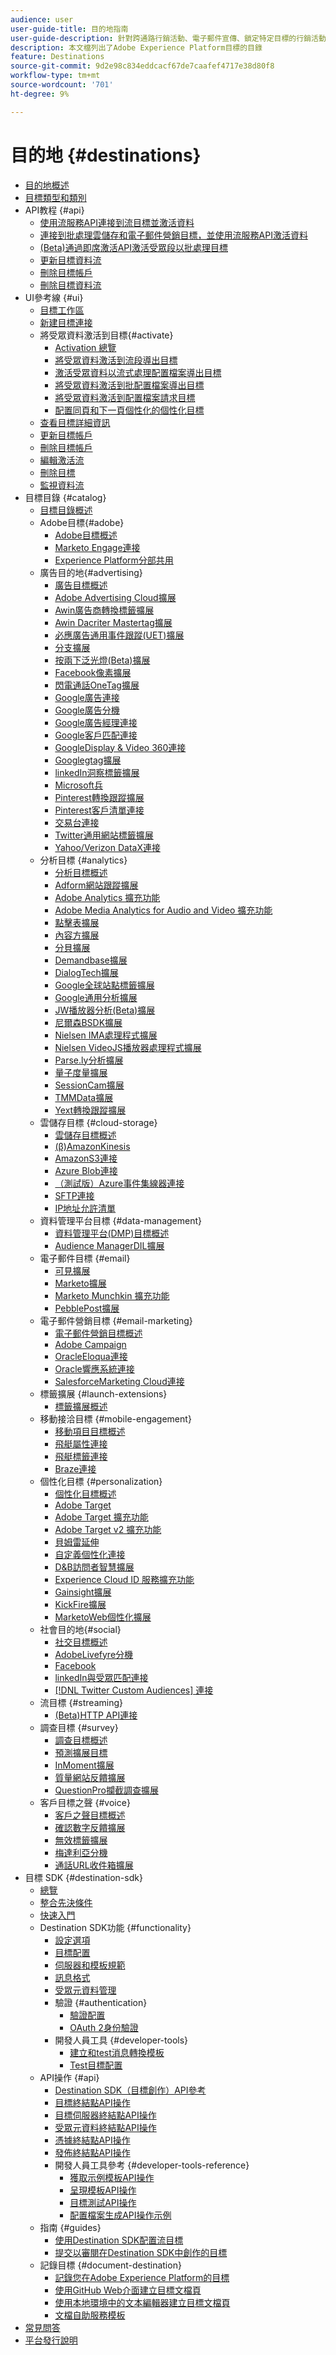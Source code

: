 ```yaml
---
audience: user
user-guide-title: 目的地指南
user-guide-description: 針對跨通路行銷活動、電子郵件宣傳、鎖定特定目標的行銷活動和其他諸多使用案例，啟用已知和未知的資料。
description: 本文檔列出了Adobe Experience Platform目標的目錄
feature: Destinations
source-git-commit: 9d2e98c834eddcacf67de7caafef4717e38d80f8
workflow-type: tm+mt
source-wordcount: '701'
ht-degree: 9%

---
```



# 目的地 {#destinations}

* [目的地概述](./home.md)
* [目標類型和類別](./destination-types.md)
* API教程 {#api}
   * [使用流服務API連接到流目標並激活資料](./api/streaming-destinations.md)
   * [連接到批處理雲儲存和電子郵件營銷目標，並使用流服務API激活資料](./api/connect-activate-batch-destinations.md)
   * [(Beta)通過即席激活API激活受眾段以批處理目標](./api/ad-hoc-activation-api.md)
   * [更新目標資料流](./api/update-destination-dataflows.md)
   * [刪除目標帳戶](./api/delete-destination-account.md)
   * [刪除目標資料流](./api/delete-destination-dataflow.md)
* UI參考線 {#ui}
   * [目標工作區](./ui/destinations-workspace.md)
   * [新建目標連接](./ui/connect-destination.md)
   * 將受眾資料激活到目標{#activate}
      * [Activation 總覽](./ui/activation-overview.md)
      * [將受眾資料激活到流段導出目標](./ui/activate-segment-streaming-destinations.md)
      * [激活受眾資料以流式處理配置檔案導出目標](./ui/activate-streaming-profile-destinations.md)
      * [將受眾資料激活到批配置檔案導出目標](./ui/activate-batch-profile-destinations.md)
      * [將受眾資料激活到配置檔案請求目標](./ui/activate-profile-request-destinations.md)
      * [配置同頁和下一頁個性化的個性化目標](./ui/configure-personalization-destinations.md)
   * [查看目標詳細資訊](./ui/destination-details-page.md)
   * [更新目標帳戶](./ui/update-accounts.md)
   * [刪除目標帳戶](./ui/delete-destination-account.md)
   * [編輯激活流](./ui/edit-activation.md)
   * [刪除目標](./ui/delete-destinations.md)
   * [監視資料流](./ui/monitor-dataflows.md)
* 目標目錄 {#catalog}
   * [目標目錄概述](./catalog/overview.md)
   * Adobe目標{#adobe}
      * [Adobe目標概述](./catalog/adobe/overview.md)
      * [Marketo Engage連接](./catalog/adobe/marketo-engage.md)
      * [Experience Platform分部共用](https://experienceleague.adobe.com/docs/audience-manager/user-guide/implementation-integration-guides/integration-experience-platform/aam-aep-audience-sharing.html)
   * 廣告目的地{#advertising}
      * [廣告目標概述](./catalog/advertising/overview.md)
      * [Adobe Advertising Cloud擴展](./catalog/advertising/adobe-advertising-cloud.md)
      * [Awin廣告商轉換標籤擴展](./catalog/advertising/awin-conversiontag.md)
      * [Awin Dacriter Mastertag擴展](./catalog/advertising/awin-mastertag.md)
      * [必應廣告通用事件跟蹤(UET)擴展](./catalog/advertising/bing-ads.md)
      * [分支擴展](./catalog/advertising/branch.md)
      * [按兩下泛光燈(Beta)擴展](./catalog/advertising/doubleclick-floodlight.md)
      * [Facebook像素擴展](./catalog/advertising/facebook-pixel.md)
      * [閃電通話OneTag擴展](./catalog/advertising/flashtalking.md)
      * [Google廣告連接](./catalog/advertising/google-ads-destination.md)
      * [Google廣告分機](./catalog/advertising/google-ads-extension.md)
      * [Google廣告經理連接](./catalog/advertising/google-ad-manager.md)
      * [Google客戶匹配連接](./catalog/advertising/google-customer-match.md)
      * [GoogleDisplay &amp; Video 360連接](./catalog/advertising/google-dv360.md)
      * [Googlegtag擴展](./catalog/advertising/gtag-advertising.md)
      * [linkedIn洞察標籤擴展](./catalog/advertising/linkedin.md)
      * [Microsoft兵](./catalog/advertising/bing.md)
      * [Pinterest轉換跟蹤擴展](./catalog/advertising/pinterest-extension.md)
      * [Pinterest客戶清單連接](./catalog/advertising/pinterest.md)
      * [交易台連接](./catalog/advertising/tradedesk.md)
      * [Twitter通用網站標籤擴展](./catalog/advertising/twitter-uwt.md)
      * [Yahoo/Verizon DataX連接](./catalog/advertising/datax.md)
   * 分析目標 {#analytics}
      * [分析目標概述](./catalog/analytics/overview.md)
      * [Adform網站跟蹤擴展](./catalog/analytics/adform.md)
      * [Adobe Analytics 擴充功能](./catalog/analytics/adobe-analytics.md)
      * [Adobe Media Analytics for Audio and Video 擴充功能](./catalog/analytics/adobe-video-analytics.md)
      * [點擊表擴展](./catalog/analytics/clicktale.md)
      * [內容方擴展](./catalog/analytics/contentsquare.md)
      * [分貝擴展](./catalog/analytics/decibel.md)
      * [Demandbase擴展](./catalog/analytics/demandbase.md)
      * [DialogTech擴展](./catalog/analytics/dialogtech.md)
      * [Google全球站點標籤擴展](./catalog/analytics/gtag-analytics.md)
      * [Google通用分析擴展](./catalog/analytics/google-universal-analytics.md)
      * [JW播放器分析(Beta)擴展](./catalog/analytics/jw-player-analytics.md)
      * [尼爾森BSDK擴展](./catalog/analytics/nielsen-bsdk.md)
      * [Nielsen IMA處理程式擴展](./catalog/analytics/nielsen-ima.md)
      * [Nielsen VideoJS播放器處理程式擴展](./catalog/analytics/nielsen-videojs.md)
      * [Parse.ly分析擴展](./catalog/analytics/parsely.md)
      * [量子度量擴展](./catalog/analytics/quantum-metric.md)
      * [SessionCam擴展](./catalog/analytics/sessioncam.md)
      * [TMMData擴展](./catalog/analytics/tmmdata.md)
      * [Yext轉換跟蹤擴展](./catalog/analytics/yext.md)
   * 雲儲存目標 {#cloud-storage}
      * [雲儲存目標概述](./catalog/cloud-storage/overview.md)
      * [(β)AmazonKinesis](./catalog/cloud-storage/amazon-kinesis.md)
      * [AmazonS3連接](./catalog/cloud-storage/amazon-s3.md)
      * [Azure Blob連接](./catalog/cloud-storage/azure-blob.md)
      * [（測試版）Azure事件集線器連接](./catalog/cloud-storage/azure-event-hubs.md)
      * [SFTP連接](./catalog/cloud-storage/sftp.md)
      * [IP地址允許清單](./catalog/cloud-storage/ip-address-allow-list.md)
   * 資料管理平台目標 {#data-management}
      * [資料管理平台(DMP)目標概述](./catalog/data-management/overview.md)
      * [Audience ManagerDIL擴展](./catalog/data-management/aam-dil-extension.md)
   * 電子郵件目標 {#email}
      * [可見擴展](./catalog/email/bizible.md)
      * [Marketo擴展](./catalog/email/marketo.md)
      * [Marketo Munchkin 擴充功能](./catalog/email/marketo-munchkin.md)
      * [PebblePost擴展](./catalog/email/pebblepost.md)
   * 電子郵件營銷目標 {#email-marketing}
      * [電子郵件營銷目標概述](./catalog/email-marketing/overview.md)
      * [Adobe Campaign](./catalog/email-marketing/adobe-campaign.md)
      * [OracleEloqua連接](./catalog/email-marketing/oracle-eloqua.md)
      * [Oracle響應系統連接](./catalog/email-marketing/oracle-responsys.md)
      * [SalesforceMarketing Cloud連接](./catalog/email-marketing/salesforce-marketing-cloud.md)
   * 標籤擴展 {#launch-extensions}
      * [標籤擴展概述](./catalog/launch-extensions/overview.md)
   * 移動接洽目標 {#mobile-engagement}
      * [移動項目目標概述](./catalog/mobile-engagement/overview.md)
      * [飛艇屬性連接](./catalog/mobile-engagement/airship-attributes.md)
      * [飛艇標籤連接](./catalog/mobile-engagement/airship-tags.md)
      * [Braze連接](./catalog/mobile-engagement/braze.md)
   * 個性化目標 {#personalization}
      * [個性化目標概述](./catalog/personalization/overview.md)
      * [Adobe Target](./catalog/personalization/adobe-target-connection.md)
      * [Adobe Target 擴充功能](./catalog/personalization/adobe-target.md)
      * [Adobe Target v2 擴充功能](./catalog/personalization/adobe-target-v2.md)
      * [貝姆雷延伸](./catalog/personalization/beemray.md)
      * [自定義個性化連接](./catalog/personalization/custom-personalization.md)
      * [D&amp;B訪問者智慧擴展](./catalog/personalization/dnb.md)
      * [Experience Cloud ID 服務擴充功能](./catalog/personalization/adobe-ecid.md)
      * [Gainsight擴展](./catalog/personalization/gainsight.md)
      * [KickFire擴展](./catalog/personalization/kickfire.md)
      * [MarketoWeb個性化擴展](./catalog/personalization/marketo-web-personalization.md)
   * 社會目的地{#social}
      * [社交目標概述](./catalog/social/overview.md)
      * [AdobeLivefyre分機](./catalog/social/adobe-livefyre.md)
      * [Facebook](./catalog/social/facebook.md)
      * [linkedIn與受眾匹配連接](./catalog/social/linkedin.md)
      * [[!DNL Twitter Custom Audiences] 連接](./catalog/social/twitter.md)
   * 流目標 {#streaming}
      * [ (Beta)HTTP API連接](./catalog/streaming/http-destination.md)
   * 調查目標 {#survey}
      * [調查目標概述](./catalog/survey/overview.md)
      * [預測擴展目標](./catalog/survey/foresee.md)
      * [InMoment擴展](./catalog/survey/inmoment.md)
      * [質量網站反饋擴展](./catalog/survey/qualtrics.md)
      * [QuestionPro攔截調查擴展](./catalog/survey/web-intercept-surveys.md)
   * 客戶目標之聲 {#voice}
      * [客戶之聲目標概述](./catalog/voice/overview.md)
      * [確認數字反饋擴展](./catalog/voice/confirmit-digital-feedback.md)
      * [無效標籤擴展](./catalog/voice/invoca.md)
      * [梅達利亞分機](./catalog/voice/medallia.md)
      * [通話URL收件箱擴展](./catalog/voice/talkurl.md)
* 目標 SDK {#destination-sdk}
   * [總覽](./destination-sdk/overview.md)
   * [整合先決條件](./destination-sdk/integration-prerequisites.md)
   * [快速入門](./destination-sdk/getting-started.md)
   * Destination SDK功能 {#functionality}
      * [設定選項](./destination-sdk/configuration-options.md)
      * [目標配置](./destination-sdk/destination-configuration.md)
      * [伺服器和模板規範](./destination-sdk/server-and-template-configuration.md)
      * [訊息格式](./destination-sdk/message-format.md)
      * [受眾元資料管理](./destination-sdk/audience-metadata-management.md)
      * 驗證 {#authentication}
         * [驗證配置](./destination-sdk/authentication-configuration.md)
         * [OAuth 2身份驗證](./destination-sdk/oauth2-authentication.md)
      * 開發人員工具 {#developer-tools}
         * [建立和test消息轉換模板](./destination-sdk/create-template.md)
         * [Test目標配置](./destination-sdk/test-destination.md)
   * API操作 {#api}
      * [Destination SDK（目標創作）API參考](https://www.adobe.io/experience-platform-apis/references/destination-authoring/)
      * [目標終結點API操作](./destination-sdk/destination-configuration-api.md)
      * [目標伺服器終結點API操作](./destination-sdk/destination-server-api.md)
      * [受眾元資料終結點API操作](./destination-sdk/audience-metadata-api.md)
      * [憑據終結點API操作](./destination-sdk/credentials-configuration-api.md)
      * [發佈終結點API操作](./destination-sdk/destination-publish-api.md)
      * 開發人員工具參考 {#developer-tools-reference}
         * [獲取示例模板API操作](./destination-sdk/sample-template-api.md)
         * [呈現模板API操作](./destination-sdk/render-template-api.md)
         * [目標測試API操作](./destination-sdk/destination-testing-api.md)
         * [配置檔案生成API操作示例](./destination-sdk/sample-profile-generation-api.md)
   * 指南 {#guides}
      * [使用Destination SDK配置流目標](./destination-sdk/configure-destination-instructions.md)
      * [提交以審閱在Destination SDK中創作的目標](./destination-sdk/submit-destination.md)
   * 記錄目標 {#document-destination}
      * [記錄您在Adobe Experience Platform的目標](./destination-sdk/docs-framework/documentation-instructions.md)
      * [使用GitHub Web介面建立目標文檔頁](./destination-sdk/docs-framework/use-github-interface-to-create-documentation.md)
      * [使用本地環境中的文本編輯器建立目標文檔頁](./destination-sdk/docs-framework/work-in-local-environment.md)
      * [文檔自助服務模板](./destination-sdk/docs-framework/self-service-template.md)
* [常見問答](./destinations-faq.md)
* [平台發行說明](https://www.adobe.com/go/platform-release-notes-en)
